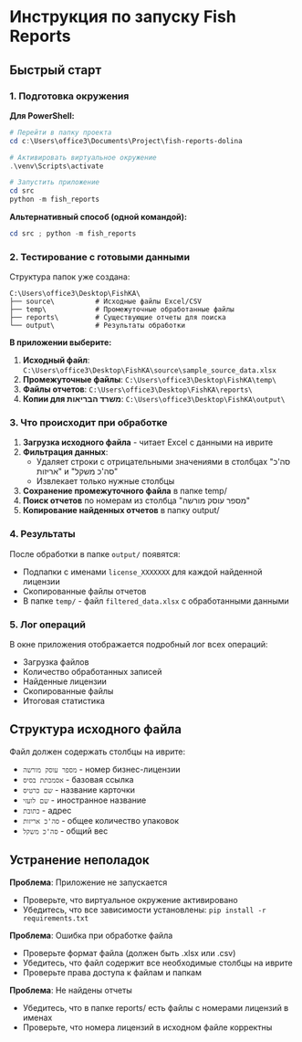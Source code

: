 # Инструкция по запуску Fish Reports

## Быстрый старт

### 1. Подготовка окружения

**Для PowerShell:**
```powershell
# Перейти в папку проекта
cd c:\Users\office3\Documents\Project\fish-reports-dolina

# Активировать виртуальное окружение
.\venv\Scripts\activate

# Запустить приложение
cd src
python -m fish_reports
```

**Альтернативный способ (одной командой):**
```powershell
cd src ; python -m fish_reports
```

### 2. Тестирование с готовыми данными

Структура папок уже создана:
```
C:\Users\office3\Desktop\FishKA\
├── source\          # Исходные файлы Excel/CSV
├── temp\            # Промежуточные обработанные файлы  
├── reports\         # Существующие отчеты для поиска
└── output\          # Результаты обработки
```

**В приложении выберите:**
1. **Исходный файл**: `C:\Users\office3\Desktop\FishKA\source\sample_source_data.xlsx`
2. **Промежуточные файлы**: `C:\Users\office3\Desktop\FishKA\temp\`
3. **Файлы отчетов**: `C:\Users\office3\Desktop\FishKA\reports\`
4. **Копии для משרד הבריאות**: `C:\Users\office3\Desktop\FishKA\output\`

### 3. Что происходит при обработке

1. **Загрузка исходного файла** - читает Excel с данными на иврите
2. **Фильтрация данных**:
   - Удаляет строки с отрицательными значениями в столбцах "סה'כ אריזות" и "סה'כ משקל"
   - Извлекает только нужные столбцы
3. **Сохранение промежуточного файла** в папке temp/
4. **Поиск отчетов** по номерам из столбца "מספר עוסק מורשה"
5. **Копирование найденных отчетов** в папку output/

### 4. Результаты

После обработки в папке `output/` появятся:
- Подпапки с именами `license_XXXXXXX` для каждой найденной лицензии
- Скопированные файлы отчетов
- В папке `temp/` - файл `filtered_data.xlsx` с обработанными данными

### 5. Лог операций

В окне приложения отображается подробный лог всех операций:
- Загрузка файлов
- Количество обработанных записей
- Найденные лицензии
- Скопированные файлы
- Итоговая статистика

## Структура исходного файла

Файл должен содержать столбцы на иврите:
- `מספר עוסק מורשה` - номер бизнес-лицензии
- `אסמכתת בסיס` - базовая ссылка
- `שם כרטיס` - название карточки
- `שם לועזי` - иностранное название
- `כתובת` - адрес
- `סה'כ אריזות` - общее количество упаковок
- `סה'כ משקל` - общий вес

## Устранение неполадок

**Проблема**: Приложение не запускается
- Проверьте, что виртуальное окружение активировано
- Убедитесь, что все зависимости установлены: `pip install -r requirements.txt`

**Проблема**: Ошибка при обработке файла
- Проверьте формат файла (должен быть .xlsx или .csv)
- Убедитесь, что файл содержит все необходимые столбцы на иврите
- Проверьте права доступа к файлам и папкам

**Проблема**: Не найдены отчеты
- Убедитесь, что в папке reports/ есть файлы с номерами лицензий в именах
- Проверьте, что номера лицензий в исходном файле корректны
